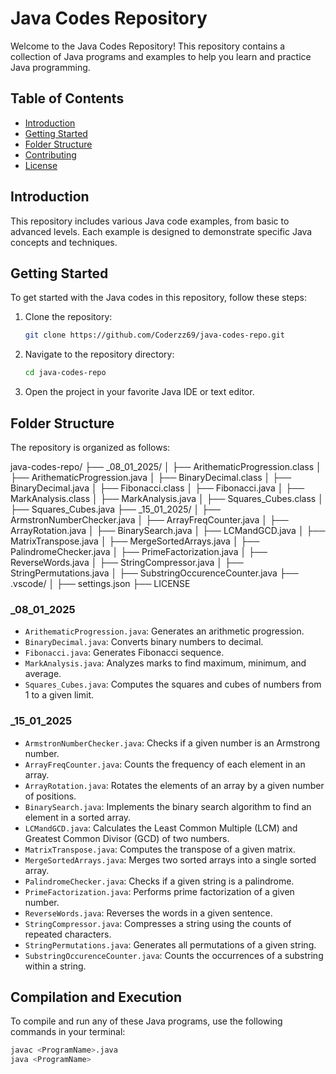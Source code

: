 # Java Codes Repository

Welcome to the Java Codes Repository! This repository contains a collection of Java programs and examples to help you learn and practice Java programming.

## Table of Contents

- [Introduction](#introduction)
- [Getting Started](#getting-started)
- [Folder Structure](#folder-structure)
- [Contributing](#contributing)
- [License](#license)

## Introduction

This repository includes various Java code examples, from basic to advanced levels. Each example is designed to demonstrate specific Java concepts and techniques.

## Getting Started

To get started with the Java codes in this repository, follow these steps:

1. Clone the repository:
    ```sh
    git clone https://github.com/Coderzz69/java-codes-repo.git
    ```
2. Navigate to the repository directory:
    ```sh
    cd java-codes-repo
    ```
3. Open the project in your favorite Java IDE or text editor.

## Folder Structure

The repository is organized as follows:

java-codes-repo/
├── _08_01_2025/
│   ├── ArithematicProgression.class
│   ├── ArithematicProgression.java
│   ├── BinaryDecimal.class
│   ├── BinaryDecimal.java
│   ├── Fibonacci.class
│   ├── Fibonacci.java
│   ├── MarkAnalysis.class
│   ├── MarkAnalysis.java
│   ├── Squares_Cubes.class
│   ├── Squares_Cubes.java
├── _15_01_2025/
│   ├── ArmstronNumberChecker.java
│   ├── ArrayFreqCounter.java
│   ├── ArrayRotation.java
│   ├── BinarySearch.java
│   ├── LCMandGCD.java
│   ├── MatrixTranspose.java
│   ├── MergeSortedArrays.java
│   ├── PalindromeChecker.java
│   ├── PrimeFactorization.java
│   ├── ReverseWords.java
│   ├── StringCompressor.java
│   ├── StringPermutations.java
│   ├── SubstringOccurenceCounter.java
├── .vscode/
│   ├── settings.json
├── LICENSE


### _08_01_2025

- `ArithematicProgression.java`: Generates an arithmetic progression.
- `BinaryDecimal.java`: Converts binary numbers to decimal.
- `Fibonacci.java`: Generates Fibonacci sequence.
- `MarkAnalysis.java`: Analyzes marks to find maximum, minimum, and average.
- `Squares_Cubes.java`: Computes the squares and cubes of numbers from 1 to a given limit.

### _15_01_2025

- `ArmstronNumberChecker.java`: Checks if a given number is an Armstrong number.
- `ArrayFreqCounter.java`: Counts the frequency of each element in an array.
- `ArrayRotation.java`: Rotates the elements of an array by a given number of positions.
- `BinarySearch.java`: Implements the binary search algorithm to find an element in a sorted array.
- `LCMandGCD.java`: Calculates the Least Common Multiple (LCM) and Greatest Common Divisor (GCD) of two numbers.
- `MatrixTranspose.java`: Computes the transpose of a given matrix.
- `MergeSortedArrays.java`: Merges two sorted arrays into a single sorted array.
- `PalindromeChecker.java`: Checks if a given string is a palindrome.
- `PrimeFactorization.java`: Performs prime factorization of a given number.
- `ReverseWords.java`: Reverses the words in a given sentence.
- `StringCompressor.java`: Compresses a string using the counts of repeated characters.
- `StringPermutations.java`: Generates all permutations of a given string.
- `SubstringOccurenceCounter.java`: Counts the occurrences of a substring within a string.

## Compilation and Execution
To compile and run any of these Java programs, use the following commands in your terminal:

```bash
javac <ProgramName>.java
java <ProgramName>